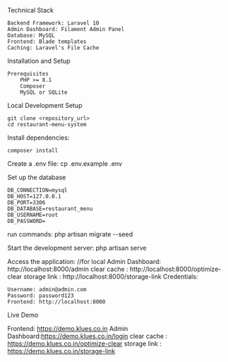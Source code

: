 Technical Stack

    Backend Framework: Laravel 10
    Admin Dashboard: Filament Admin Panel
    Database: MySQL
    Frontend: Blade templates
    Caching: Laravel's File Cache

Installation and Setup

    Prerequisites
        PHP >= 8.1
        Composer
        MySQL or SQLite

Local Development Setup

    git clone <repository_url>
    cd restaurant-menu-system

Install dependencies:

    composer install

Create a .env file:
cp .env.example .env

Set up the database

    DB_CONNECTION=mysql
    DB_HOST=127.0.0.1
    DB_PORT=3306
    DB_DATABASE=restaurant_menu
    DB_USERNAME=root
    DB_PASSWORD=

run commands:
php artisan migrate --seed

Start the development server:
php artisan serve

Access the application: //for local
Admin Dashboard: http://localhost:8000/admin
clear cache : http://localhost:8000/optimize-clear
storage link : http://localhost:8000/storage-link
Credentials:

    Username: admin@admin.com
    Password: password123
    Frontend: http://localhost:8000

Live Demo

Frontend: https://demo.klues.co.in
Admin Dashboard:https://demo.klues.co.in/login
clear cache : https://demo.klues.co.in/optimize-clear
storage link : https://demo.klues.co.in/storage-link
